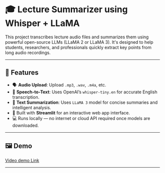 # 🎓 Lecture Summarizer using Whisper + LLaMA

This project transcribes lecture audio files and summarizes them using powerful open-source LLMs (LLaMA 2 or LLaMA 3). It's designed to help students, researchers, and professionals quickly extract key points from long audio recordings.

---

## 🔧 Features

- 🗣️ **Audio Upload**: Upload `.mp3`, `.wav`, `.m4a`, etc.
- 🎤 **Speech-to-Text**: Uses OpenAI’s `whisper-tiny.en` for accurate English transcription.
- 🧠 **Text Summarization**: Uses `LLaMA 3` model for concise summaries and intelligent analysis.
- 🧪 Built with **Streamlit** for an interactive web app interface.
- 💻 Runs locally — no internet or cloud API required once models are downloaded.

---

## 🖼️ Demo

<a href="https://drive.google.com/file/d/1jtEq1GukcInCGTPiZJrWvc7kjZsbATIH/view?usp=sharing"> Video demo Link

---

